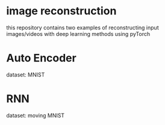 # image reconstruction
this repository contains two examples of reconstructing input images/videos with deep learning methods using pyTorch
# Auto Encoder
dataset: MNIST


# RNN
dataset: moving MNIST
